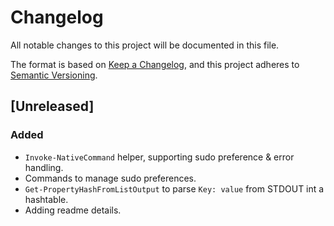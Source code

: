 # Changelog

All notable changes to this project will be documented in this file.

The format is based on [Keep a Changelog](https://keepachangelog.com/en/1.0.0/),
and this project adheres to [Semantic Versioning](https://semver.org/spec/v2.0.0.html).

## [Unreleased]

### Added
- `Invoke-NativeCommand` helper, supporting sudo preference & error handling.
- Commands to manage sudo preferences.
- `Get-PropertyHashFromListOutput` to parse `Key: value` from STDOUT int a hashtable.
- Adding readme details.
